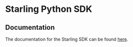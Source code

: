 # Starling Python SDK 

## Documentation

The documentation for the Starling SDK can be found <a href="https://starlingbank.github.io/starling-developer-sdk/">here</a>.